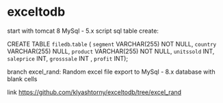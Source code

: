 # exceltodb

start with tomcat 8
MySql - 5.x
script sql table create:

CREATE TABLE `filedb`.`table` (
  `segment` VARCHAR(255) NOT NULL,
  `country` VARCHAR(255) NULL,
  `product` VARCHAR(255) NOT NULL,
  `unitssold` INT,
  `saleprice` INT,
  `grosssale` INT ,
  `profit` INT);
  
branch excel_rand:
Random excel file export to MySql - 8.x database with blank cells

link https://github.com/klyashtorny/exceltodb/tree/excel_rand